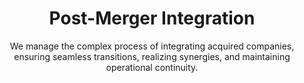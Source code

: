 ---
layout: sub-industry
parent: Private Equity
order: 3
title: "Post-Merger Integration"
subtitle: "We manage the complex process of integrating acquired companies, ensuring seamless transitions, realizing synergies, and maintaining operational continuity."
  
challenges:
  - "Cultural integration and change management"
  - "Realizing synergies while maintaining business continuity"
  - "Aligning operating models and processes"
  - "Balancing integration speed with thoroughness"
  
solutions:
  - title: "Integration Management Office (IMO) Establishment"
    content:
      - "Day 1 readiness planning and execution"
      - "Synergy tracking and realization acceleration"
      - "Cross-functional integration coordination"
  - title: "Operating Model Optimization"
    content:
      - "Best practice identification and implementation"
      - "Process standardization and efficiency improvement"
      - "Organizational structure redesign"
  - title: "Change Management"
    content:
      - "Comprehensive communication plans"
      - "Leadership alignment and training programs"
      - "Employee engagement and retention strategies"
  
outcomes:
  - "15-25% faster synergy realization"
  - "Minimized business disruption during integration"
  - "Enhanced operational efficiency across combined entity"
  - "Accelerated cultural alignment and employee engagement"
  
why_choose:
  - "Integration Expertise: Extensive experience in managing successful post-merger integrations."
  - "Holistic Approach: Addressing all aspects of integration from operations to culture."
  - "Synergy Focused: Ensuring that identified synergies are realized effectively."
  - "Change Management Excellence: Facilitating smooth transitions and high employee engagement."
  - "Collaborative Partnership: Working closely with your team to ensure tailored and impactful integration solutions."
  
cta: "Ready to ensure a seamless integration of your recent acquisition? Contact SLKone today to learn how our Post-Merger Integration services can drive your combined company's success."
---
